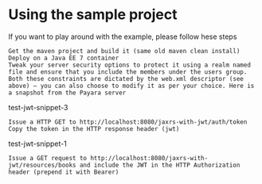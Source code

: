 # Using the sample project

If you want to play around with the example, please follow hese steps

    Get the maven project and build it (same old maven clean install)
    Deploy on a Java EE 7 container
    Tweak your server security options to protect it using a realm named file and ensure that you include the members under the users group. Both these constraints are dictated by the web.xml descriptor (see above) – you can also choose to modify it as per your choice. Here is a snapshot from the Payara server

test-jwt-snippet-3

    Issue a HTTP GET to http://localhost:8080/jaxrs-with-jwt/auth/token
    Copy the token in the HTTP response header (jwt)

test-jwt-snippet-1

    Issue a GET request to http://localhost:8080/jaxrs-with-jwt/resources/books and include the JWT in the HTTP Authorization header (prepend it with Bearer)
